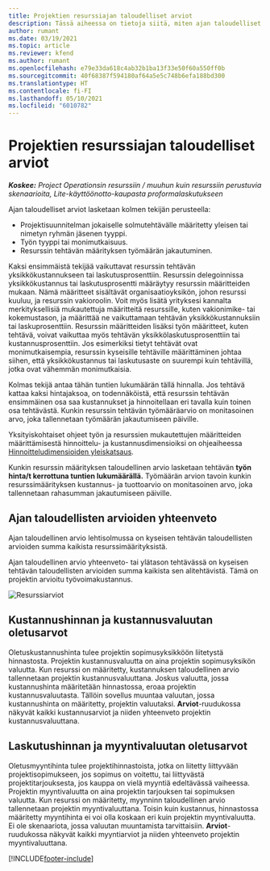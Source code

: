 ```yaml
---
title: Projektien resurssiajan taloudelliset arviot
description: Tässä aiheessa on tietoja siitä, miten ajan taloudelliset arviot lasketaan.
author: rumant
ms.date: 03/19/2021
ms.topic: article
ms.reviewer: kfend
ms.author: rumant
ms.openlocfilehash: e79e33da618c4ab32b1ba13f33e50f60a550ff0b
ms.sourcegitcommit: 40f68387f594180af64a5e5c748b6efa188bd300
ms.translationtype: HT
ms.contentlocale: fi-FI
ms.lasthandoff: 05/10/2021
ms.locfileid: "6010782"
---
```

# <a name="financial-estimates-for-resource-time-on-projects"></a>Projektien resurssiajan taloudelliset arviot

_**Koskee:** Project Operationsin resurssiin / muuhun kuin resurssiin perustuvia skenaarioita, Lite-käyttöönotto-kaupasta proformalaskutukseen_

Ajan taloudelliset arviot lasketaan kolmen tekijän perusteella: 

- Projektisuunnitelman jokaiselle solmutehtävälle määritetty yleisen tai nimetyn ryhmän jäsenen tyyppi. 
- Työn tyyppi tai monimutkaisuus.
- Resurssin tehtävän määrityksen työmäärän jakautuminen. 

Kaksi ensimmäistä tekijää vaikuttavat resurssin tehtävän yksikkökustannukseen tai laskutusprosenttiin. Resurssin delegoinnissa yksikkökustannus tai laskutusprosentti määräytyy resurssin määritteiden mukaan. Nämä määritteet sisältävät organisaatioyksikön, johon resurssi kuuluu, ja resurssin vakioroolin. Voit myös lisätä yrityksesi kannalta merkityksellisiä mukautettuja määritteitä resurssille, kuten vakionimike- tai kokemustason, ja määrittää ne vaikuttamaan tehtävän yksikkökustannuksiin tai laskuprosenttiin.
Resurssin määritteiden lisäksi työn määritteet, kuten tehtävä, voivat vaikuttaa myös tehtävän yksikkölaskutusprosenttiin tai kustannusprosenttiin. Jos esimerkiksi tietyt tehtävät ovat monimutkaisempia, resurssin kyseisille tehtäville määrittäminen johtaa siihen, että yksikkökustannus tai laskutusaste on suurempi kuin tehtävillä, jotka ovat vähemmän monimutkaisia.   

Kolmas tekijä antaa tähän tuntien lukumäärän tällä hinnalla. Jos tehtävä kattaa kaksi hintajaksoa, on todennäköistä, että resurssin tehtävän ensimmäinen osa saa kustannukset ja hinnoitellaan eri tavalla kuin toinen osa tehtävästä. Kunkin resurssin tehtävän työmääräarvio on monitasoinen arvo, joka tallennetaan työmäärän jakautumiseen päiville.

Yksityiskohtaiset ohjeet työn ja resurssien mukautettujen määritteiden määrittämisestä hinnoittelu- ja kustannusdimensioiksi on ohjeaiheessa [Hinnoitteludimensioiden yleiskatsaus](../pricing-costing/pricing-dimensions-overview.md).

Kunkin resurssin määrityksen taloudellinen arvio lasketaan tehtävän **työn hinta/t kerrottuna tuntien lukumäärällä.**  Työmäärän arvion tavoin kunkin resurssimäärityksen kustannus- ja tuottoarvio on monitasoinen arvo, joka tallennetaan rahasumman jakautumiseen päiville. 

## <a name="summarizing-financial-estimates-for-time"></a>Ajan taloudellisten arvioiden yhteenveto
Ajan taloudellinen arvio lehtisolmussa on kyseisen tehtävän taloudellisten arvioiden summa kaikista resurssimäärityksistä.

Ajan taloudellinen arvio yhteenveto- tai ylätason tehtävässä on kyseisen tehtävän taloudellisten arvioiden summa kaikista sen alitehtävistä. Tämä on projektin arvioitu työvoimakustannus. 

![Resurssiarviot](./media/navigation12.png)

## <a name="default-cost-price-and-cost-currency"></a>Kustannushinnan ja kustannusvaluutan oletusarvot

Oletuskustannushinta tulee projektin sopimusyksikköön liitetystä hinnastosta. Projektin kustannusvaluutta on aina projektin sopimusyksikön valuutta. Kun resurssi on määritetty, kustannuksen taloudellinen arvio tallennetaan projektin kustannusvaluuttana. Joskus valuutta, jossa kustannushinta määritetään hinnastossa, eroaa projektin kustannusvaluutasta. Tällöin sovellus muuntaa valuutan, jossa kustannushinta on määritetty, projektin valuutaksi. **Arviot**-ruudukossa näkyvät kaikki kustannusarviot ja niiden yhteenveto projektin kustannusvaluuttana. 

## <a name="default-bill-rate-and-sales-currency"></a>Laskutushinnan ja myyntivaluutan oletusarvot

Oletusmyyntihinta tulee projektihinnastoista, jotka on liitetty liittyvään projektisopimukseen, jos sopimus on voitettu, tai liittyvästä projektitarjouksesta, jos kauppa on vielä myyntiä edeltävässä vaiheessa. Projektin myyntivaluutta on aina projektin tarjouksen tai sopimuksen valuutta. Kun resurssi on määritetty, myynninn taloudellinen arvio tallennetaan projektin myyntivaluuttana. Toisin kuin kustannus, hinnastossa määritetty myyntihinta ei voi olla koskaan eri kuin projektin myyntivaluutta. Ei ole skenaariota, jossa valuutan muuntamista tarvittaisiin. **Arviot**-ruudukossa näkyvät kaikki myyntiarviot ja niiden yhteenveto projektin myyntivaluuttana. 

[!INCLUDE[footer-include](../includes/footer-banner.md)]
